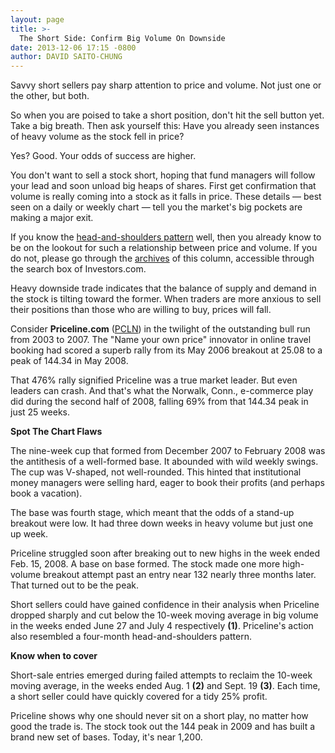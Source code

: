 ```yaml
---
layout: page
title: >-
  The Short Side: Confirm Big Volume On Downside
date: 2013-12-06 17:15 -0800
author: DAVID SAITO-CHUNG
---
```






Savvy short sellers pay sharp attention to price and volume. Not just one or the other, but both.


So when you are poised to take a short position, don't hit the sell button yet. Take a big breath. Then ask yourself this: Have you already seen instances of heavy volume as the stock fell in price?


Yes? Good. Your odds of success are higher.


You don't want to sell a stock short, hoping that fund managers will follow your lead and soon unload big heaps of shares. First get confirmation that volume is really coming into a stock as it falls in price. These details — best seen on a daily or weekly chart — tell you the market's big pockets are making a major exit.


If you know the [head-and-shoulders pattern](http://news.investors.com/investing-the-short-side/122812-638723-smart-short-selling-dollar-tree-stock.htm?ntt=Dollar+Tree+Short+Side) well, then you already know to be on the lookout for such a relationship between price and volume. If you do not, please go through the [archives](http://news.investors.com/investing/the-short-side.htm) of this column, accessible through the search box of Investors.com.


Heavy downside trade indicates that the balance of supply and demand in the stock is tilting toward the former. When traders are more anxious to sell their positions than those who are willing to buy, prices will fall.


Consider **Priceline.com** ([PCLN](https://research.investors.com/quote.aspx?symbol=PCLN)) in the twilight of the outstanding bull run from 2003 to 2007. The "Name your own price" innovator in online travel booking had scored a superb rally from its May 2006 breakout at 25.08 to a peak of 144.34 in May 2008.


That 476% rally signified Priceline was a true market leader. But even leaders can crash. And that's what the Norwalk, Conn., e-commerce play did during the second half of 2008, falling 69% from that 144.34 peak in just 25 weeks.


**Spot The Chart Flaws**


The nine-week cup that formed from December 2007 to February 2008 was the antithesis of a well-formed base. It abounded with wild weekly swings. The cup was V-shaped, not well-rounded. This hinted that institutional money managers were selling hard, eager to book their profits (and perhaps book a vacation).


The base was fourth stage, which meant that the odds of a stand-up breakout were low. It had three down weeks in heavy volume but just one up week.


Priceline struggled soon after breaking out to new highs in the week ended Feb. 15, 2008. A base on base formed. The stock made one more high-volume breakout attempt past an entry near 132 nearly three months later. That turned out to be the peak.


Short sellers could have gained confidence in their analysis when Priceline dropped sharply and cut below the 10-week moving average in big volume in the weeks ended June 27 and July 4 respectively **(1)**. Priceline's action also resembled a four-month head-and-shoulders pattern.


**Know when to cover**


Short-sale entries emerged during failed attempts to reclaim the 10-week moving average, in the weeks ended Aug. 1 **(2)** and Sept. 19 **(3)**. Each time, a short seller could have quickly covered for a tidy 25% profit.


Priceline shows why one should never sit on a short play, no matter how good the trade is. The stock took out the 144 peak in 2009 and has built a brand new set of bases. Today, it's near 1,200.




